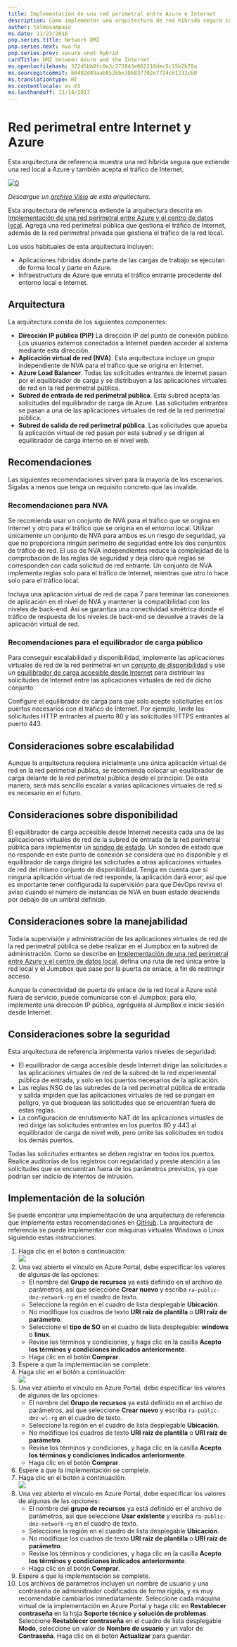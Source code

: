 ```yaml
---
title: Implementación de una red perimetral entre Azure e Internet
description: Cómo implementar una arquitectura de red híbrida segura con acceso a Internet en Azure.
author: telmosampaio
ms.date: 11/23/2016
pnp.series.title: Network DMZ
pnp.series.next: nva-ha
pnp.series.prev: secure-vnet-hybrid
cardTitle: DMZ between Azure and the Internet
ms.openlocfilehash: 372d5bb0fc0e3c272843e062210dec5c15b2b78a
ms.sourcegitcommit: b0482d49aab0526be386837702e7724c61232c60
ms.translationtype: HT
ms.contentlocale: es-ES
ms.lasthandoff: 11/14/2017
---
```

# <a name="dmz-between-azure-and-the-internet"></a>Red perimetral entre Internet y Azure

Esta arquitectura de referencia muestra una red híbrida segura que extiende una red local a Azure y también acepta el tráfico de Internet. 

[![0]][0] 

*Descargue un [archivo Visio][visio-download] de esta arquitectura.*

Esta arquitectura de referencia extiende la arquitectura descrita en [Implementación de una red perimetral entre Azure y el centro de datos local][implementing-a-secure-hybrid-network-architecture]. Agrega una red perimetral pública que gestiona el tráfico de Internet, además de la red perimetral privada que gestiona el tráfico de la red local. 

Los usos habituales de esta arquitectura incluyen:

* Aplicaciones híbridas donde parte de las cargas de trabajo se ejecutan de forma local y parte en Azure.
* Infraestructura de Azure que enruta el tráfico entrante procedente del entorno local e Internet.

## <a name="architecture"></a>Arquitectura

La arquitectura consta de los siguientes componentes:

* **Dirección IP pública (PIP)** La dirección IP del punto de conexión público. Los usuarios externos conectados a Internet pueden acceder al sistema mediante esta dirección.
* **Aplicación virtual de red (NVA)**. Esta arquitectura incluye un grupo independiente de NVA para el tráfico que se origina en Internet.
* **Azure Load Balancer**. Todas las solicitudes entrantes de Internet pasan por el equilibrador de carga y se distribuyen a las aplicaciones virtuales de red en la red perimetral pública.
* **Subred de entrada de red perimetral pública**. Esta subred acepta las solicitudes del equilibrador de carga de Azure. Las solicitudes entrantes se pasan a una de las aplicaciones virtuales de red de la red perimetral pública.
* **Subred de salida de red perimetral pública**. Las solicitudes que apueba la aplicación virtual de red pasan por esta subred y se dirigen al equilibrador de carga interno en el nivel web.

## <a name="recommendations"></a>Recomendaciones

Las siguientes recomendaciones sirven para la mayoría de los escenarios. Sígalas a menos que tenga un requisito concreto que las invalide. 

### <a name="nva-recommendations"></a>Recomendaciones para NVA

Se recomienda usar un conjunto de NVA para el tráfico que se origina en Internet y otro para el tráfico que se origina en el entorno local. Utilizar únicamente un conjunto de NVA para ambos es un riesgo de seguridad, ya que no proporciona ningún perímetro de seguridad entre los dos conjuntos de tráfico de red. El uso de NVA independientes reduce la complejidad de la comprobación de las reglas de seguridad y deja claro qué reglas se corresponden con cada solicitud de red entrante. Un conjunto de NVA implementa reglas solo para el tráfico de Internet, mientras que otro lo hace solo para el tráfico local.

Incluya una aplicación virtual de red de capa 7 para terminar las conexiones de aplicación en el nivel de NVA y mantener la compatibilidad con los niveles de back-end. Así se garantiza una conectividad simétrica donde el tráfico de respuesta de los niveles de back-end se devuelve a través de la aplicación virtual de red.  

### <a name="public-load-balancer-recommendations"></a>Recomendaciones para el equilibrador de carga público

Para conseguir escalabilidad y disponibilidad, implemente las aplicaciones virtuales de red de la red perimetral en un [conjunto de disponibilidad][availability-set] y use un [equilibrador de carga accesible desde Internet][load-balancer] para distribuir las solicitudes de Internet entre las aplicaciones virtuales de red de dicho conjunto.  

Configure el equilibrador de carga para que solo acepte solicitudes en los puertos necesarios con el tráfico de Internet. Por ejemplo, limite las solicitudes HTTP entrantes al puerto 80 y las solicitudes HTTPS entrantes al puerto 443.

## <a name="scalability-considerations"></a>Consideraciones sobre escalabilidad

Aunque la arquitectura requiera inicialmente una única aplicación virtual de red en la red perimetral pública, se recomienda colocar un equilibrador de carga delante de la red perimetral pública desde el principio. De esta manera, será más sencillo escalar a varias aplicaciones virtuales de red si es necesario en el futuro.

## <a name="availability-considerations"></a>Consideraciones sobre disponibilidad

El equilibrador de carga accesible desde Internet necesita cada una de las aplicaciones virtuales de red de la subred de entrada de la red perimetral pública para implementar un [sondeo de estado][lb-probe]. Un sondeo de estado que no responde en este punto de conexión se considera que no disponible y el equilibrador de carga dirigirá las solicitudes a otras aplicaciones virtuales de red del mismo conjunto de disponibilidad. Tenga en cuenta que si ninguna aplicación virtual de red responde, la aplicación dará error, así que es importante tener configurada la supervisión para que DevOps reviva el aviso cuando el número de instancias de NVA en buen estado descienda por debajo de un umbral definido.

## <a name="manageability-considerations"></a>Consideraciones sobre la manejabilidad

Toda la supervisión y administración de las aplicaciones virtuales de red de la red perimetral pública se debe realizar en el Jumpbox en la subred de administración. Como se describe en [Implementación de una red perimetral entre Azure y el centro de datos local][implementing-a-secure-hybrid-network-architecture], defina una ruta de red única entre la red local y el Jumpbox que pase por la puerta de enlace, a fin de restringir acceso.

Aunque la conectividad de puerta de enlace de la red local a Azure esté fuera de servicio, puede comunicarse con el Jumpbox; para ello, implemente una dirección IP pública, agréguela al JumpBox e inicie sesión desde Internet.

## <a name="security-considerations"></a>Consideraciones sobre la seguridad

Esta arquitectura de referencia implementa varios niveles de seguridad:

* El equilibrador de carga accesible desde Internet dirige las solicitudes a las aplicaciones virtuales de red de la subred de la red experimental pública de entrada, y solo en los puertos necesarios de la aplicación.
* Las reglas NSG de las subredes de la red perimetral pública de entrada y salida impiden que las aplicaciones virtuales de red se pongan en peligro, ya que bloquean las solicitudes que se encuentran fuera de estas reglas.
* La configuración de enrutamiento NAT de las aplicaciones virtuales de red dirige las solicitudes entrantes en los puertos 80 y 443 al equilibrador de carga de nivel web, pero omite las solicitudes en todos los demás puertos.

Todas las solicitudes entrantes se deben registrar en todos los puertos. Realice auditorías de los registros con regularidad y preste atención a las solicitudes que se encuentran fuera de los parámetros previstos, ya que podrían ser indicio de intentos de intrusión.

## <a name="solution-deployment"></a>Implementación de la solución

Se puede encontrar una implementación de una arquitectura de referencia que implementa estas recomendaciones en [GitHub][github-folder]. La arquitectura de referencia se puede implementar con máquinas virtuales Windows o Linux siguiendo estas instrucciones:

1. Haga clic en el botón a continuación:<br><a href="https://portal.azure.com/#create/Microsoft.Template/uri/https%3A%2F%2Fraw.githubusercontent.com%2Fmspnp%2Freference-architectures%2Fmaster%2Fdmz%2Fsecure-vnet-dmz%2FvirtualNetwork.azuredeploy.json" target="_blank"><img src="http://azuredeploy.net/deploybutton.png"/></a>
2. Una vez abierto el vínculo en Azure Portal, debe especificar los valores de algunas de las opciones:
   * El nombre del **Grupo de recursos** ya está definido en el archivo de parámetros, así que seleccione **Crear nuevo** y escriba `ra-public-dmz-network-rg` en el cuadro de texto.
   * Seleccione la región en el cuadro de lista desplegable **Ubicación**.
   * No modifique los cuadros de texto **URI raíz de plantilla** o **URI raíz de parámetro**.
   * Seleccione el **tipo de SO** en el cuadro de lista desplegable: **windows** o **linux**.
   * Revise los términos y condiciones, y haga clic en la casilla **Acepto los términos y condiciones indicados anteriormente**.
   * Haga clic en el botón **Comprar**.
3. Espere a que la implementación se complete.
4. Haga clic en el botón a continuación:<br><a href="https://portal.azure.com/#create/Microsoft.Template/uri/https%3A%2F%2Fraw.githubusercontent.com%2Fmspnp%2Freference-architectures%2Fmaster%2Fdmz%2Fsecure-vnet-dmz%2Fworkload.azuredeploy.json" target="_blank"><img src="http://azuredeploy.net/deploybutton.png"/></a>
5. Una vez abierto el vínculo en Azure Portal, debe especificar los valores de algunas de las opciones:
   * El nombre del **Grupo de recursos** ya está definido en el archivo de parámetros, así que seleccione **Crear nuevo** y escriba `ra-public-dmz-wl-rg` en el cuadro de texto.
   * Seleccione la región en el cuadro de lista desplegable **Ubicación**.
   * No modifique los cuadros de texto **URI raíz de plantilla** o **URI raíz de parámetro**.
   * Revise los términos y condiciones, y haga clic en la casilla **Acepto los términos y condiciones indicados anteriormente**.
   * Haga clic en el botón **Comprar**.
6. Espere a que la implementación se complete.
7. Haga clic en el botón a continuación:<br><a href="https://portal.azure.com/#create/Microsoft.Template/uri/https%3A%2F%2Fraw.githubusercontent.com%2Fmspnp%2Freference-architectures%2Fmaster%2Fdmz%2Fsecure-vnet-dmz%2Fsecurity.azuredeploy.json" target="_blank"><img src="http://azuredeploy.net/deploybutton.png"/></a>
8. Una vez abierto el vínculo en Azure Portal, debe especificar los valores de algunas de las opciones:
   * El nombre del **grupo de recursos** ya está definido en el archivo de parámetros, así que seleccione **Usar existente** y escriba `ra-public-dmz-network-rg` en el cuadro de texto.
   * Seleccione la región en el cuadro de lista desplegable **Ubicación**.
   * No modifique los cuadros de texto **URI raíz de plantilla** o **URI raíz de parámetro**.
   * Revise los términos y condiciones, y haga clic en la casilla **Acepto los términos y condiciones indicados anteriormente**.
   * Haga clic en el botón **Comprar**.
9. Espere a que la implementación se complete.
10. Los archivos de parámetros incluyen un nombre de usuario y una contraseña de administrador codificados de forma rígida, y es muy recomendable cambiarlos inmediatamente. Seleccione cada máquina virtual de la implementación en Azure Portal y haga clic en **Restablecer contraseña** en la hoja **Soporte técnico y solución de problemas**. Seleccione **Restablecer contraseña** en el cuadro de lista desplegable **Modo**, seleccione un valor de **Nombre de usuario** y un valor de **Contraseña**. Haga clic en el botón **Actualizar** para guardar.


[availability-set]: /azure/virtual-machines/virtual-machines-windows-manage-availability
[github-folder]: https://github.com/mspnp/reference-architectures/tree/master/dmz/secure-vnet-dmz

[implementing-a-secure-hybrid-network-architecture]: ./secure-vnet-hybrid.md
[iptables]: https://help.ubuntu.com/community/IptablesHowTo
[lb-probe]: /azure/load-balancer/load-balancer-custom-probe-overview
[load-balancer]: /azure/load-balancer/load-balancer-Internet-overview
[network-security-group]: /azure/virtual-network/virtual-networks-nsg

[visio-download]: https://archcenter.azureedge.net/cdn/dmz-reference-architectures.vsdx


[0]: ./images/dmz-public.png "Arquitectura de red híbrida segura"